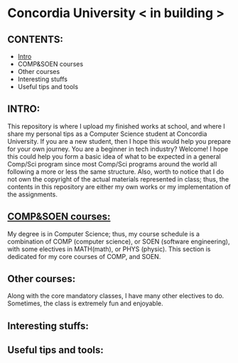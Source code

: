 # Concordia University < in  building >

## CONTENTS:
+ [Intro](##INTRO)
+ COMP&SOEN courses
+ Other courses
+ Interesting stuffs
+ Useful tips and tools

## INTRO:
This repository is where I upload my finished works at school, and where I share my personal tips as a Computer Science student at Concordia University. If you are a new student, then I hope this would help you prepare for your own journey. 
You are a beginner in tech industry? Welcome! I hope this could help you form a basic idea of what to be expected in a general Comp/Sci program since most Comp/Sci programs around the world all following a more or less the same structure. 
Also, worth to notice that I do not own the copyright of the actual materials represented in class; thus, the contents in this repository are either my own works or my implementation of the assignments.

## [COMP&SOEN courses:](../docs/COMPcoures/README.md)
My degree is in Computer Science; thus, my course schedule is a combination of COMP (computer science), or SOEN (software engineering), with some electives in MATH(math), or PHYS (physic). This section is dedicated for my core courses of COMP, and SOEN.

## Other courses:
Along with the core mandatory classes, I have many other electives to do. Sometimes, the class is extremely fun and enjoyable.

## Interesting stuffs:

## Useful tips and tools:



